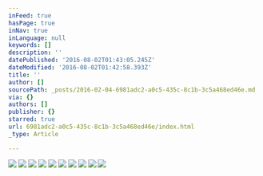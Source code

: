 ```yaml
---
inFeed: true
hasPage: true
inNav: true
inLanguage: null
keywords: []
description: ''
datePublished: '2016-08-02T01:43:05.245Z'
dateModified: '2016-08-02T01:42:58.393Z'
title: ''
author: []
sourcePath: _posts/2016-02-04-6981adc2-a0c5-435c-8c1b-3c5a468ed46e.md
via: {}
authors: []
publisher: {}
starred: true
url: 6981adc2-a0c5-435c-8c1b-3c5a468ed46e/index.html
_type: Article

---
```

![](https://the-grid-user-content.s3-us-west-2.amazonaws.com/6661f88e-7859-48b2-bd98-1295019ba107.jpg)
![](https://the-grid-user-content.s3-us-west-2.amazonaws.com/d5c6b34a-5b3c-4965-ba3f-5c884bdb257f.jpg)
![](https://the-grid-user-content.s3-us-west-2.amazonaws.com/afb9d42b-b430-4a23-9c3e-66bdec92fc37.jpg)
![](https://the-grid-user-content.s3-us-west-2.amazonaws.com/b3054a52-6f0c-459d-a3f0-480c5d97053b.jpg)
![](https://the-grid-user-content.s3-us-west-2.amazonaws.com/446f44d0-df41-4cac-9ad8-7256fb8b7687.jpg)
![](https://the-grid-user-content.s3-us-west-2.amazonaws.com/3ddc410d-20b2-427d-8550-09448873ca7b.jpg)
![](https://the-grid-user-content.s3-us-west-2.amazonaws.com/c9f602b3-8294-4b62-8725-133849c9c7e7.jpg)
![](https://the-grid-user-content.s3-us-west-2.amazonaws.com/2f7f1f71-3919-49c8-9f0e-d90f83150856.jpg)
![](https://the-grid-user-content.s3-us-west-2.amazonaws.com/f89a4aa5-6394-469c-aaaf-3ed58e002d39.jpg)
![](https://the-grid-user-content.s3-us-west-2.amazonaws.com/f937cc61-3ca9-4648-b737-143d389f616e.jpg)